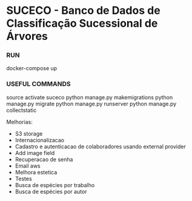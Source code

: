 # SUCECO - Banco de Dados de Classificação Sucessional de Árvores

### RUN
docker-compose up

### USEFUL COMMANDS
source activate suceco
python manage.py makemigrations
python manage.py migrate
python manage.py runserver
python manage.py collectstatic

Melhorias:
- S3 storage
- Internacionalizacao
- Cadastro e autenticacao de colaboradores usando external provider
- Add image field
- Recuperacao de senha
- Email aws
- Melhora estetica
- Testes
- Busca de espécies por trabalho
- Busca de espécies por autor
